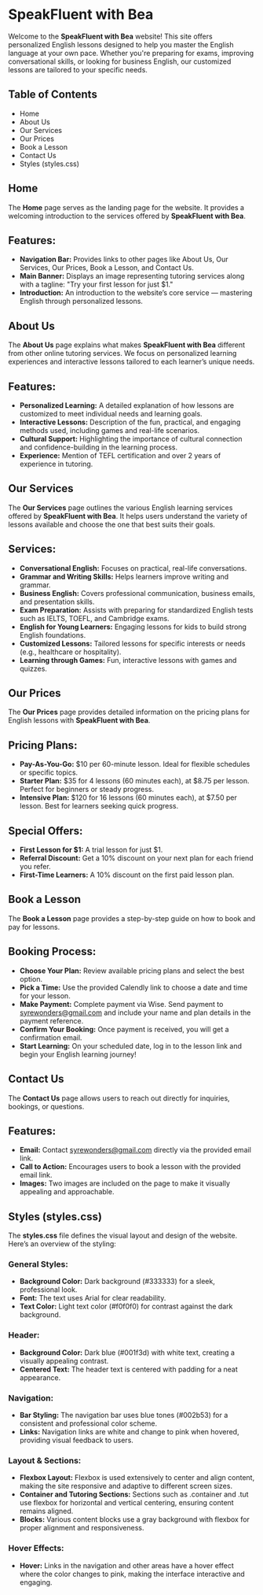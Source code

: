 # SpeakFluent with Bea
Welcome to the **SpeakFluent with Bea** website! This site offers personalized English lessons designed to help you master the English language at your own pace. Whether you're preparing for exams, improving conversational skills, or looking for business English, our customized lessons are tailored to your specific needs.

## Table of Contents
- Home
- About Us
- Our Services
- Our Prices
- Book a Lesson
- Contact Us
- Styles (styles.css)

## Home
The **Home** page serves as the landing page for the website. It provides a welcoming introduction to the services offered by **SpeakFluent with Bea**.

## Features:
- **Navigation Bar:** Provides links to other pages like About Us, Our Services, Our Prices, Book a Lesson, and Contact Us.
- **Main Banner:** Displays an image representing tutoring services along with a tagline: "Try your first lesson for just $1."
- **Introduction:** An introduction to the website’s core service — mastering English through personalized lessons.

## About Us
The **About Us** page explains what makes **SpeakFluent with Bea** different from other online tutoring services. We focus on personalized learning experiences and interactive lessons tailored to each learner’s unique needs.

## Features:
- **Personalized Learning:** A detailed explanation of how lessons are customized to meet individual needs and learning goals.
- **Interactive Lessons:** Description of the fun, practical, and engaging methods used, including games and real-life scenarios.
- **Cultural Support:** Highlighting the importance of cultural connection and confidence-building in the learning process.
- **Experience:** Mention of TEFL certification and over 2 years of experience in tutoring.

## Our Services
The **Our Services** page outlines the various English learning services offered by **SpeakFluent with Bea**. It helps users understand the variety of lessons available and choose the one that best suits their goals.

## Services:
- **Conversational English:** Focuses on practical, real-life conversations.
- **Grammar and Writing Skills:** Helps learners improve writing and grammar.
- **Business English:** Covers professional communication, business emails, and presentation skills.
- **Exam Preparation:** Assists with preparing for standardized English tests such as IELTS, TOEFL, and Cambridge exams.
- **English for Young Learners:** Engaging lessons for kids to build strong English foundations.
- **Customized Lessons:** Tailored lessons for specific interests or needs (e.g., healthcare or hospitality).
- **Learning through Games:** Fun, interactive lessons with games and quizzes.

## Our Prices
The **Our Prices** page provides detailed information on the pricing plans for English lessons with **SpeakFluent with Bea**.

## Pricing Plans:
- **Pay-As-You-Go:** $10 per 60-minute lesson. Ideal for flexible schedules or specific topics.
- **Starter Plan:** $35 for 4 lessons (60 minutes each), at $8.75 per lesson. Perfect for beginners or steady progress.
- **Intensive Plan:** $120 for 16 lessons (60 minutes each), at $7.50 per lesson. Best for learners seeking quick progress.

## Special Offers:
- **First Lesson for $1:** A trial lesson for just $1.
- **Referral Discount:** Get a 10% discount on your next plan for each friend you refer.
- **First-Time Learners:** A 10% discount on the first paid lesson plan.

## Book a Lesson
The **Book a Lesson** page provides a step-by-step guide on how to book and pay for lessons.

## Booking Process:
- **Choose Your Plan:** Review available pricing plans and select the best option.
- **Pick a Time:** Use the provided Calendly link to choose a date and time for your lesson.
- **Make Payment:** Complete payment via Wise. Send payment to syrewonders@gmail.com and include your name and plan details in the payment reference.
- **Confirm Your Booking:** Once payment is received, you will get a confirmation email.
- **Start Learning:** On your scheduled date, log in to the lesson link and begin your English learning journey!

## Contact Us
The **Contact Us** page allows users to reach out directly for inquiries, bookings, or questions.

## Features:
- **Email:** Contact syrewonders@gmail.com directly via the provided email link.
- **Call to Action:** Encourages users to book a lesson with the provided email link.
- **Images:** Two images are included on the page to make it visually appealing and approachable.

## Styles (styles.css)
The **styles.css** file defines the visual layout and design of the website. Here’s an overview of the styling:

### General Styles:
- **Background Color:** Dark background (#333333) for a sleek, professional look.
- **Font:** The text uses Arial for clear readability.
- **Text Color:** Light text color (#f0f0f0) for contrast against the dark background.
### Header:
- **Background Color:** Dark blue (#001f3d) with white text, creating a visually appealing contrast.
- **Centered Text:** The header text is centered with padding for a neat appearance.
### Navigation:
- **Bar Styling:** The navigation bar uses blue tones (#002b53) for a consistent and professional color scheme.
- **Links:** Navigation links are white and change to pink when hovered, providing visual feedback to users.
### Layout & Sections:
- **Flexbox Layout:** Flexbox is used extensively to center and align content, making the site responsive and adaptive to different screen sizes.
- **Container and Tutoring Sections:** Sections such as .container and .tut use flexbox for horizontal and vertical centering, ensuring content remains aligned.
- **Blocks:** Various content blocks use a gray background with flexbox for proper alignment and responsiveness.
### Hover Effects:
- **Hover:** Links in the navigation and other areas have a hover effect where the color changes to pink, making the interface interactive and engaging.
